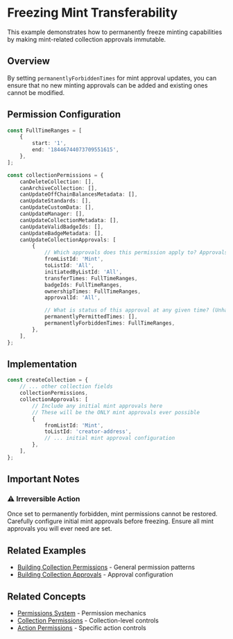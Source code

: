 # Freezing Mint Transferability

This example demonstrates how to permanently freeze minting capabilities by making mint-related collection approvals immutable.

## Overview

By setting `permanentlyForbiddenTimes` for mint approval updates, you can ensure that no new minting approvals can be added and existing ones cannot be modified.

## Permission Configuration

```typescript
const FullTimeRanges = [
    {
        start: '1',
        end: '18446744073709551615',
    },
];

const collectionPermissions = {
    canDeleteCollection: [],
    canArchiveCollection: [],
    canUpdateOffChainBalancesMetadata: [],
    canUpdateStandards: [],
    canUpdateCustomData: [],
    canUpdateManager: [],
    canUpdateCollectionMetadata: [],
    canUpdateValidBadgeIds: [],
    canUpdateBadgeMetadata: [],
    canUpdateCollectionApprovals: [
        {
            // Which approvals does this permission apply to? Approvals must match ALL criteria.
            fromListId: 'Mint',
            toListId: 'All',
            initiatedByListId: 'All',
            transferTimes: FullTimeRanges,
            badgeIds: FullTimeRanges,
            ownershipTimes: FullTimeRanges,
            approvalId: 'All',

            // What is status of this approval at any given time? (Unhandled = soft-enabled)
            permanentlyPermittedTimes: [],
            permanentlyForbiddenTimes: FullTimeRanges,
        },
    ],
};
```

## Implementation

```typescript
const createCollection = {
    // ... other collection fields
    collectionPermissions,
    collectionApprovals: [
        // Include any initial mint approvals here
        // These will be the ONLY mint approvals ever possible
        {
            fromListId: 'Mint',
            toListId: 'creator-address',
            // ... initial mint approval configuration
        },
    ],
};
```

## Important Notes

### ⚠️ Irreversible Action

Once set to permanently forbidden, mint permissions cannot be restored. Carefully configure initial mint approvals before freezing. Ensure all mint approvals you will ever need are set.

## Related Examples

-   [Building Collection Permissions](../building-collection-permissions.md) - General permission patterns
-   [Building Collection Approvals](../building-collection-approvals.md) - Approval configuration

## Related Concepts

-   [Permissions System](../../concepts/permissions/README.md) - Permission mechanics
-   [Collection Permissions](../../concepts/permissions/permission-system.md) - Collection-level controls
-   [Action Permissions](../../concepts/permissions/action-permission.md) - Specific action controls
